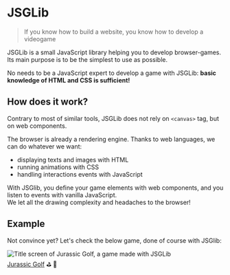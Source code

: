# JSGLib
> If you know how to build a website, you know how to develop a videogame

JSGLib is a small JavaScript library helping you to develop browser-games. Its main purpose is to be the simplest to use as possible.

No needs to be a JavaScript expert to develop a game with JSGLib: **basic knowledge of HTML and CSS is sufficient!**

## How does it work?

Contrary to most of similar tools, JSGLib does not rely on `<canvas>` tag, but on web components.

The browser is already a rendering engine. Thanks to web languages, we can do whatever we want:

- displaying texts and images with HTML
- running animations with CSS
- handling interactions events with JavaScript

With JSGlib, you define your game elements with web components, and you listen to events with vanilla JavaScript.  
We let all the drawing complexity and headaches to the browser!

## Example

Not convince yet? Let's check the below game, done of course with JSGlib:

![Title screen of Jurassic Golf, a game made with JSGLib](https://v6p9d9t4.ssl.hwcdn.net/html/5673470/jurassic-golf/images/title_screen.gif)  
[Jurassic Golf](https://adrien-gueret.itch.io/jurassic-golf) ⛳ 🦖
